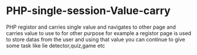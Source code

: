 # PHP-single-session-Value-carry
PHP registor and carries single value and navigates to other page and carries value to use to for other purpose
for example a registor page is used to store datas from the user and using that value you can continue to give some task like lie detector,quiz,game etc
